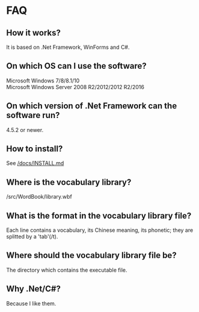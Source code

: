 # FAQ
## How it works?
It is based on .Net Framework, WinForms and C#.
## On which OS can I use the software?
Microsoft Windows 7/8/8.1/10<br>
Microsoft Windows Server 2008 R2/2012/2012 R2/2016
## On which version of .Net Framework can the software run?
4.5.2 or newer.
## How to install?
See [/docs/INSTALL.md](https://github.com/leonelacs/WordBook/blob/master/docs/INSTALL.md "INSTALL.md")
## Where is the vocabulary library?
/src/WordBook/library.wbf
## What is the format in the vocabulary library file?
Each line contains a vocabulary, its Chinese meaning, its phonetic; they are splitted by a 'tab'(/t).
## Where should the vocabulary library file be?
The directory which contains the executable file.
## Why .Net/C#?
Because I like them.
